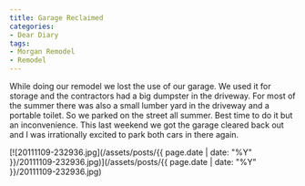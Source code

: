 ```yaml
---
title: Garage Reclaimed
categories:
- Dear Diary
tags:
- Morgan Remodel
- Remodel
---
```


While doing our remodel we lost the use of our garage. We used it for storage and the contractors had a big dumpster in the driveway. For most of the summer there was also a small lumber yard in the driveway and a portable toilet. So we parked on the street all summer. Best time to do it but an inconvenience.
This last weekend we got the garage cleared back out and I was irrationally excited to park both cars in there again.

[![20111109-232936.jpg](/assets/posts/{{ page.date | date: "%Y" }}/20111109-232936.jpg)](/assets/posts/{{ page.date | date: "%Y" }}/20111109-232936.jpg)
